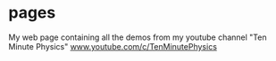 # pages
My web page containing all the demos from my youtube channel "Ten Minute Physics" www.youtube.com/c/TenMinutePhysics
